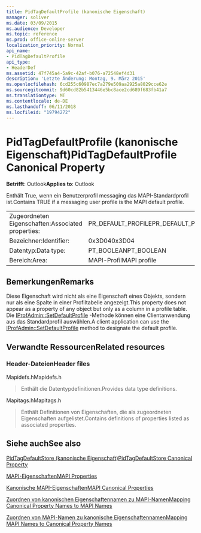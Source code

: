 ```yaml
---
title: PidTagDefaultProfile (kanonische Eigenschaft)
manager: soliver
ms.date: 03/09/2015
ms.audience: Developer
ms.topic: reference
ms.prod: office-online-server
localization_priority: Normal
api_name:
- PidTagDefaultProfile
api_type:
- HeaderDef
ms.assetid: 47f745a4-5a9c-42af-b076-a72548ef4d31
description: 'Letzte Änderung: Montag, 9. März 2015'
ms.openlocfilehash: 6cd255c60987ec7a279e509aa2925a8029cce62e
ms.sourcegitcommit: 9d60cd82b5413446e5bc8ace2cd689f683fb41a7
ms.translationtype: MT
ms.contentlocale: de-DE
ms.lasthandoff: 06/11/2018
ms.locfileid: "19794272"
---
```

# <a name="pidtagdefaultprofile-canonical-property"></a><span data-ttu-id="90087-103">PidTagDefaultProfile (kanonische Eigenschaft)</span><span class="sxs-lookup"><span data-stu-id="90087-103">PidTagDefaultProfile Canonical Property</span></span>

  
  
<span data-ttu-id="90087-104">**Betrifft**: Outlook</span><span class="sxs-lookup"><span data-stu-id="90087-104">**Applies to**: Outlook</span></span> 
  
<span data-ttu-id="90087-105">Enthält True, wenn ein Benutzerprofil messaging das MAPI-Standardprofil ist.</span><span class="sxs-lookup"><span data-stu-id="90087-105">Contains TRUE if a messaging user profile is the MAPI default profile.</span></span>
  
|||
|:-----|:-----|
|<span data-ttu-id="90087-106">Zugeordneten Eigenschaften:</span><span class="sxs-lookup"><span data-stu-id="90087-106">Associated properties:</span></span>  <br/> |<span data-ttu-id="90087-107">PR_DEFAULT_PROFILE</span><span class="sxs-lookup"><span data-stu-id="90087-107">PR_DEFAULT_PROFILE</span></span>  <br/> |
|<span data-ttu-id="90087-108">Bezeichner:</span><span class="sxs-lookup"><span data-stu-id="90087-108">Identifier:</span></span>  <br/> |<span data-ttu-id="90087-109">0x3D04</span><span class="sxs-lookup"><span data-stu-id="90087-109">0x3D04</span></span>  <br/> |
|<span data-ttu-id="90087-110">Datentyp:</span><span class="sxs-lookup"><span data-stu-id="90087-110">Data type:</span></span>  <br/> |<span data-ttu-id="90087-111">PT_BOOLEAN</span><span class="sxs-lookup"><span data-stu-id="90087-111">PT_BOOLEAN</span></span>  <br/> |
|<span data-ttu-id="90087-112">Bereich:</span><span class="sxs-lookup"><span data-stu-id="90087-112">Area:</span></span>  <br/> |<span data-ttu-id="90087-113">MAPI-Profil</span><span class="sxs-lookup"><span data-stu-id="90087-113">MAPI profile</span></span>  <br/> |
   
## <a name="remarks"></a><span data-ttu-id="90087-114">Bemerkungen</span><span class="sxs-lookup"><span data-stu-id="90087-114">Remarks</span></span>

<span data-ttu-id="90087-115">Diese Eigenschaft wird nicht als eine Eigenschaft eines Objekts, sondern nur als eine Spalte in einer Profiltabelle angezeigt.</span><span class="sxs-lookup"><span data-stu-id="90087-115">This property does not appear as a property of any object but only as a column in a profile table.</span></span> <span data-ttu-id="90087-116">Die [IProfAdmin::SetDefaultProfile](iprofadmin-setdefaultprofile.md) -Methode können eine Clientanwendung aus das Standardprofil auswählen.</span><span class="sxs-lookup"><span data-stu-id="90087-116">A client application can use the [IProfAdmin::SetDefaultProfile](iprofadmin-setdefaultprofile.md) method to designate the default profile.</span></span> 
  
## <a name="related-resources"></a><span data-ttu-id="90087-117">Verwandte Ressourcen</span><span class="sxs-lookup"><span data-stu-id="90087-117">Related resources</span></span>

### <a name="header-files"></a><span data-ttu-id="90087-118">Header-Dateien</span><span class="sxs-lookup"><span data-stu-id="90087-118">Header files</span></span>

<span data-ttu-id="90087-119">Mapidefs.h</span><span class="sxs-lookup"><span data-stu-id="90087-119">Mapidefs.h</span></span>
  
> <span data-ttu-id="90087-120">Enthält die Datentypdefinitionen.</span><span class="sxs-lookup"><span data-stu-id="90087-120">Provides data type definitions.</span></span>
    
<span data-ttu-id="90087-121">Mapitags.h</span><span class="sxs-lookup"><span data-stu-id="90087-121">Mapitags.h</span></span>
  
> <span data-ttu-id="90087-122">Enthält Definitionen von Eigenschaften, die als zugeordneten Eigenschaften aufgelistet.</span><span class="sxs-lookup"><span data-stu-id="90087-122">Contains definitions of properties listed as associated properties.</span></span>
    
## <a name="see-also"></a><span data-ttu-id="90087-123">Siehe auch</span><span class="sxs-lookup"><span data-stu-id="90087-123">See also</span></span>



[<span data-ttu-id="90087-124">PidTagDefaultStore (kanonische Eigenschaft)</span><span class="sxs-lookup"><span data-stu-id="90087-124">PidTagDefaultStore Canonical Property</span></span>](pidtagdefaultstore-canonical-property.md)


[<span data-ttu-id="90087-125">MAPI-Eigenschaften</span><span class="sxs-lookup"><span data-stu-id="90087-125">MAPI Properties</span></span>](mapi-properties.md)
  
[<span data-ttu-id="90087-126">Kanonische MAPI-Eigenschaften</span><span class="sxs-lookup"><span data-stu-id="90087-126">MAPI Canonical Properties</span></span>](mapi-canonical-properties.md)
  
[<span data-ttu-id="90087-127">Zuordnen von kanonischen Eigenschaftennamen zu MAPI-Namen</span><span class="sxs-lookup"><span data-stu-id="90087-127">Mapping Canonical Property Names to MAPI Names</span></span>](mapping-canonical-property-names-to-mapi-names.md)
  
[<span data-ttu-id="90087-128">Zuordnen von MAPI-Namen zu kanonische Eigenschaftennamen</span><span class="sxs-lookup"><span data-stu-id="90087-128">Mapping MAPI Names to Canonical Property Names</span></span>](mapping-mapi-names-to-canonical-property-names.md)

